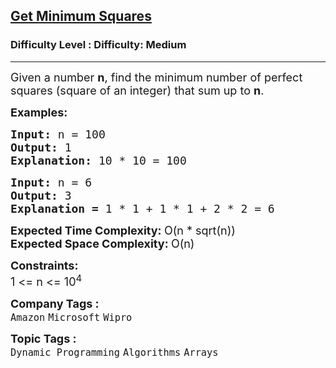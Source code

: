<h2><a href="https://www.geeksforgeeks.org/problems/get-minimum-squares0538/1?page=4&category=Dynamic%20Programming&sortBy=difficulty">Get Minimum Squares</a></h2><h3>Difficulty Level : Difficulty: Medium</h3><hr><div class="problems_problem_content__Xm_eO"><p style="text-align: left;"><span style="font-size: 18px;">Given a number <strong>n</strong>, find the minimum number of perfect squares (square of an integer) that sum up to <strong>n</strong>.&nbsp;</span></p>
<p style="text-align: left;"><span style="font-size: 18px;"><strong>Examples:</strong></span></p>
<pre><span style="font-size: 18px;"><strong>Input:</strong> n = 100
<strong>Output: </strong>1
<strong>Explanation: </strong>10 * 10 = 100</span>
</pre>
<pre><span style="font-size: 18px;"><strong>Input: </strong>n = 6
<strong>Output: </strong>3
<strong>Explanation = </strong>1 * 1 + 1 * 1 + 2 * 2 = 6</span> </pre>
<p><span style="font-size: 18px;"><strong>Expected Time Complexity: </strong>O(n * sqrt(n))<br><strong>Expected Space Complexity:&nbsp;</strong>O(n)</span></p>
<p><strong style="font-size: 18px;">Constraints:<br></strong><span style="font-size: 18px;">1 &lt;= n &lt;= 10<sup>4</sup></span></p></div><p><span style=font-size:18px><strong>Company Tags : </strong><br><code>Amazon</code>&nbsp;<code>Microsoft</code>&nbsp;<code>Wipro</code>&nbsp;<br><p><span style=font-size:18px><strong>Topic Tags : </strong><br><code>Dynamic Programming</code>&nbsp;<code>Algorithms</code>&nbsp;<code>Arrays</code>&nbsp;